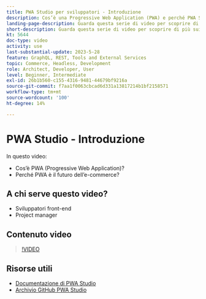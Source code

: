 ```yaml
---
title: PWA Studio per sviluppatori - Introduzione
description: Cos’è una Progressive Web Application (PWA) e perché PWA Studio è il futuro.
landing-page-description: Guarda questa serie di video per scoprire di più sui Progressive Web Application (PWA) e perché PWA Studio è il futuro di  [!DNL Commerce]  siti.
short-description: Guarda questa serie di video per scoprire di più sui Progressive Web Application (PWA) e perché PWA Studio è il futuro di  [!DNL Commerce]  siti.
kt: 5644
doc-type: video
activity: use
last-substantial-update: 2023-5-28
feature: GraphQL, REST, Tools and External Services
topic: Commerce, Headless, Development
role: Architect, Developer, User
level: Beginner, Intermediate
exl-id: 26b1b560-c155-4316-9481-44679bf9216a
source-git-commit: f7aa1f0063cbcad6d331a13817214b1bf2158571
workflow-type: tm+mt
source-wordcount: '100'
ht-degree: 14%

---
```


# PWA Studio - Introduzione

In questo video:

- Cos’è PWA (Progressive Web Application)?
- Perché PWA è il futuro dell’e-commerce?

## A chi serve questo video?

- Sviluppatori front-end
- Project manager

## Contenuto video

>[!VIDEO](https://video.tv.adobe.com/v/35715?quality=12&learn=on)

## Risorse utili

- [Documentazione di PWA Studio](https://developer.adobe.com/commerce/pwa-studio/)
- [Archivio GitHub PWA Studio](https://github.com/magento/pwa-studio)
